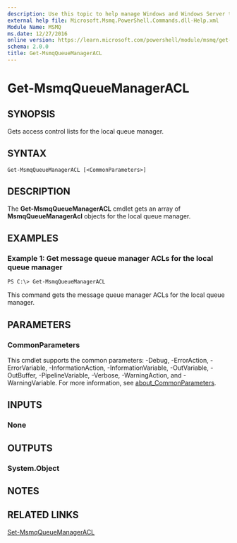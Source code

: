 ```yaml
---
description: Use this topic to help manage Windows and Windows Server technologies with Windows PowerShell.
external help file: Microsoft.Msmq.PowerShell.Commands.dll-Help.xml
Module Name: MSMQ
ms.date: 12/27/2016
online version: https://learn.microsoft.com/powershell/module/msmq/get-msmqqueuemanageracl?view=windowsserver2022-ps&wt.mc_id=ps-gethelp
schema: 2.0.0
title: Get-MsmqQueueManagerACL
---
```


# Get-MsmqQueueManagerACL

## SYNOPSIS
Gets access control lists for the local queue manager.

## SYNTAX

```
Get-MsmqQueueManagerACL [<CommonParameters>]
```

## DESCRIPTION
The **Get-MsmqQueueManagerACL** cmdlet gets an array of **MsmqQueueManagerAcl** objects for the local queue manager.

## EXAMPLES

### Example 1: Get message queue manager ACLs for the local queue manager
```
PS C:\> Get-MsmqQueueManagerACL
```

This command gets the message queue manager ACLs for the local queue manager.

## PARAMETERS

### CommonParameters
This cmdlet supports the common parameters: -Debug, -ErrorAction, -ErrorVariable, -InformationAction, -InformationVariable, -OutVariable, -OutBuffer, -PipelineVariable, -Verbose, -WarningAction, and -WarningVariable. For more information, see [about_CommonParameters](https://go.microsoft.com/fwlink/?LinkID=113216).

## INPUTS

### None

## OUTPUTS

### System.Object

## NOTES

## RELATED LINKS

[Set-MsmqQueueManagerACL](./Set-MsmqQueueManagerACL.md)

